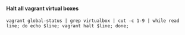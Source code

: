 #### Halt all vagrant virtual boxes
```
vagrant global-status | grep virtualbox | cut -c 1-9 | while read line; do echo $line; vagrant halt $line; done;
```
